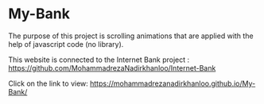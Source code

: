 # My-Bank

The purpose of this project is scrolling animations that are applied with the help of javascript code (no library).

This website is connected to the Internet Bank project : https://github.com/MohammadrezaNadirkhanloo/Internet-Bank

Click on the link to view: https://mohammadrezanadirkhanloo.github.io/My-Bank/

